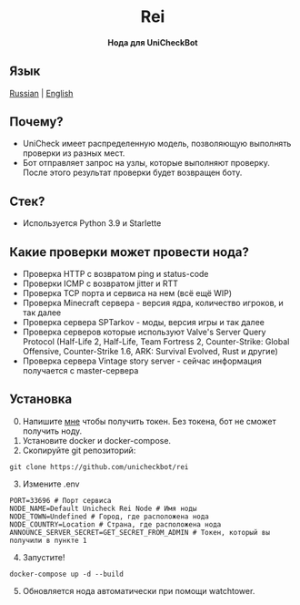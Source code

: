 <h1 align="center">
    Rei
</h1>

<h4 align="center">Нода для UniCheckBot</h4>

## Язык
[Russian](readme_ru.md) | [English](readme.md)

## Почему?
* UniCheck имеет распределенную модель, позволяющую выполнять проверки из разных мест. 
* Бот отправляет запрос на узлы, которые выполняют проверку. После этого результат проверки будет возвращен боту.

## Стек?
* Используется Python 3.9 и Starlette

## Какие проверки может провести нода?
* Проверка HTTP с возвратом ping и status-code
* Проверки ICMP с возвратом jitter и RTT
* Проверка TCP порта и сервиса на нем (всё ещё WIP)
* Проверка Minecraft сервера - версия ядра, количество игроков, и так далее
* Проверка сервера SPTarkov - моды, версия игры и так далее
* Проверка серверов которые используют Valve's Server Query Protocol (Half-Life 2, Half-Life, Team Fortress 2, Counter-Strike: Global Offensive, Counter-Strike 1.6, ARK: Survival Evolved, Rust и другие)
* Проверка сервера Vintage story server - сейчас информация получается с master-сервера

## Установка
0. Напишите [мне](https://t.me/kiriharu) чтобы получить токен. Без токена, бот не сможет получить ноду.
1. Установите docker и docker-compose.
2. Скопируйте git репозиторий:

```
git clone https://github.com/unicheckbot/rei
```

3. Измените .env
```
PORT=33696 # Порт сервиса
NODE_NAME=Default Unicheck Rei Node # Имя ноды
NODE_TOWN=Undefined # Город, где расположена нода
NODE_COUNTRY=Location # Страна, где расположена нода
ANNOUNCE_SERVER_SECRET=GET_SECRET_FROM_ADMIN # Токен, который вы получили в пункте 1
```

4. Запустите!
```
docker-compose up -d --build
```

5. Обновляется нода автоматически при помощи watchtower.

